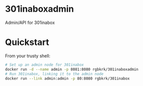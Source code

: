 301inaboxadmin
==============

Admin/API for 301inabox

# Quickstart

From your trusty shell:

```bash
# Set up an admin node for 301inabox
docker run -d --name admin -p 8081:8080 rgbkrk/301inaboxadmin
# Run 301inabox, linking it to the admin node
docker run --link admin:admin -p 80:8080 rgbkrk/301inabox
```

